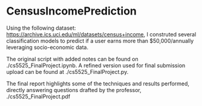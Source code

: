 # CensusIncomePrediction

Using the following dataset: https://archive.ics.uci.edu/ml/datasets/census+income, I construted several classification models to predict if a user earns more than $50,000/annually leveraging socio-economic data.

The original script with added notes can be found on ./cs5525_FinalProject.ipynb. A refined version used for final submission upload can be found at ./cs5525_FinalProject.py.

The final report highlights some of the techniques and results performed, directly answering questions drafted by the professor, ./cs5525_FinalProject.pdf
